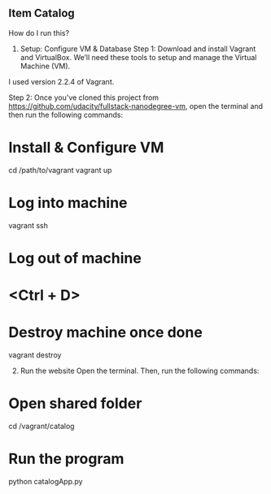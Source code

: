 ## Item Catalog

How do I run this?
1. Setup: Configure VM & Database
Step 1: Download and install Vagrant and VirtualBox. We’ll need these tools to setup and manage the Virtual Machine (VM).

I used version 2.2.4 of Vagrant.

Step 2: Once you've cloned this project from https://github.com/udacity/fullstack-nanodegree-vm, open the terminal and then run the following commands:

# Install & Configure VM
cd /path/to/vagrant
vagrant up

# Log into machine
vagrant ssh

# Log out of machine
# <Ctrl + D>

# Destroy machine once done
vagrant destroy

2. Run the website
Open the terminal. Then, run the following commands:

# Open shared folder
cd /vagrant/catalog 

# Run the program
python catalogApp.py
